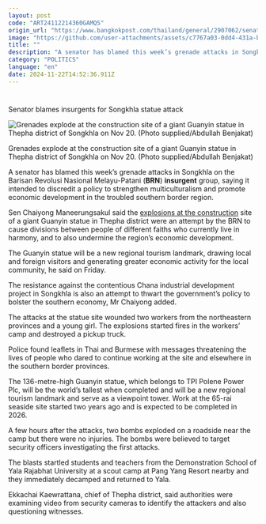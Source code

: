 ```yaml
---
layout: post
code: "ART24112214360GAMQS"
origin_url: "https://www.bangkokpost.com/thailand/general/2907062/senator-blames-insurgents-for-songkhla-statue-attack"
image: "https://github.com/user-attachments/assets/c7767a03-0dd4-431a-ba47-499b21b31593"
title: ""
description: "A senator has blamed this week’s grenade attacks in Songkhla on the Barisan Revolusi Nasional Melayu-Patani ( BRN )  insurgent  group, saying it intended to discredit a policy to strengthen multiculturalism and promote economic development in the troubled southern border region."
category: "POLITICS"
language: "en"
date: 2024-11-22T14:52:36.911Z
---
```


# 

Senator blames insurgents for Songkhla statue attack

![Grenades explode at the construction site of a giant Guanyin statue in Thepha district of Songkhla on Nov 20. (Photo supplied/Abdullah Benjakat)](https://github.com/user-attachments/assets/bbd9a060-e748-41d4-a4f6-ae8f531ab4cd)

Grenades explode at the construction site of a giant Guanyin statue in Thepha district of Songkhla on Nov 20. (Photo supplied/Abdullah Benjakat)

A senator has blamed this week’s grenade attacks in Songkhla on the Barisan Revolusi Nasional Melayu-Patani (**BRN**) **insurgent** group, saying it intended to discredit a policy to strengthen multiculturalism and promote economic development in the troubled southern border region.

Sen Chaiyong Maneerungsakul said the [explosions at the construction](https://www.bangkokpost.com/thailand/general/2905442/bombs-injure-3-at-guanyin-statue-site-in-songkhla) site of a giant Guanyin statue in Thepha district were an attempt by the BRN to cause divisions between people of different faiths who currently live in harmony, and to also undermine the region’s economic development.

The Guanyin statue will be a new regional tourism landmark, drawing local and foreign visitors and generating greater economic activity for the local community, he said on Friday.

The resistance against the contentious Chana industrial development project in Songkhla is also an attempt to thwart the government’s policy to bolster the southern economy, Mr Chaiyong added.

The attacks at the statue site wounded two workers from the northeastern provinces and a young girl. The explosions started fires in the workers’ camp and destroyed a pickup truck.

Police found leaflets in Thai and Burmese with messages threatening the lives of people who dared to continue working at the site and elsewhere in the southern border provinces.

The 136-metre-high Guanyin statue, which belongs to TPI Polene Power Plc, will be the world’s tallest when completed and will be a new regional tourism landmark and serve as a viewpoint tower. Work at the 65-rai seaside site started two years ago and is expected to be completed in 2026.

A few hours after the attacks, two bombs exploded on a roadside near the camp but there were no injuries. The bombs were believed to target security officers investigating the first attacks.

The blasts startled students and teachers from the Demonstration School of Yala Rajabhat University at a scout camp at Pang Yang Resort nearby and they immediately decamped and returned to Yala.

Ekkachai Kaewrattana, chief of Thepha district, said authorities were examining video from security cameras to identify the attackers and also questioning witnesses.